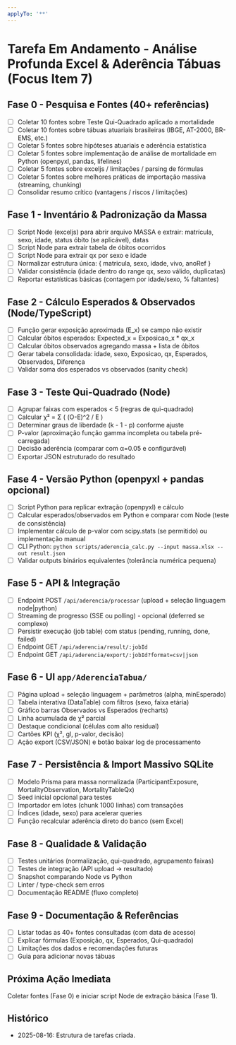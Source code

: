 ```yaml
---
applyTo: '**'
---
```


# Tarefa Em Andamento - Análise Profunda Excel & Aderência Tábuas (Focus Item 7)

## Fase 0 - Pesquisa e Fontes (40+ referências)
- [ ] Coletar 10 fontes sobre Teste Qui-Quadrado aplicado a mortalidade
- [ ] Coletar 10 fontes sobre tábuas atuariais brasileiras (IBGE, AT-2000, BR-EMS, etc.)
- [ ] Coletar 5 fontes sobre hipóteses atuariais e aderência estatística
- [ ] Coletar 5 fontes sobre implementação de análise de mortalidade em Python (openpyxl, pandas, lifelines)
- [ ] Coletar 5 fontes sobre exceljs / limitações / parsing de fórmulas
- [ ] Coletar 5 fontes sobre melhores práticas de importação massiva (streaming, chunking)
- [ ] Consolidar resumo crítico (vantagens / riscos / limitações)

## Fase 1 - Inventário & Padronização da Massa
- [ ] Script Node (exceljs) para abrir arquivo MASSA e extrair: matrícula, sexo, idade, status óbito (se aplicável), datas
- [ ] Script Node para extrair tabela de óbitos ocorridos
- [ ] Script Node para extrair qx por sexo e idade
- [ ] Normalizar estrutura única: { matricula, sexo, idade, vivo, anoRef }
- [ ] Validar consistência (idade dentro do range qx, sexo válido, duplicatas)
- [ ] Reportar estatísticas básicas (contagem por idade/sexo, % faltantes)

## Fase 2 - Cálculo Esperados & Observados (Node/TypeScript)
- [ ] Função gerar exposição aproximada (E_x) se campo não existir
- [ ] Calcular óbitos esperados: Expected_x = Exposicao_x * qx_x
- [ ] Calcular óbitos observados agregando massa + lista de óbitos
- [ ] Gerar tabela consolidada: idade, sexo, Exposicao, qx, Esperados, Observados, Diferença
- [ ] Validar soma dos esperados vs observados (sanity check)

## Fase 3 - Teste Qui-Quadrado (Node)
- [ ] Agrupar faixas com esperados < 5 (regras de qui-quadrado)
- [ ] Calcular χ² = Σ ( (O-E)^2 / E )
- [ ] Determinar graus de liberdade (k - 1 - p) conforme ajuste
- [ ] P-valor (aproximação função gamma incompleta ou tabela pré-carregada)
- [ ] Decisão aderência (comparar com α=0.05 e configurável)
- [ ] Exportar JSON estruturado do resultado

## Fase 4 - Versão Python (openpyxl + pandas opcional)
- [ ] Script Python para replicar extração (openpyxl) e cálculo
- [ ] Calcular esperados/observados em Python e comparar com Node (teste de consistência)
- [ ] Implementar cálculo de p-valor com scipy.stats (se permitido) ou implementação manual
- [ ] CLI Python: `python scripts/aderencia_calc.py --input massa.xlsx --out result.json`
- [ ] Validar outputs binários equivalentes (tolerância numérica pequena)

## Fase 5 - API & Integração
- [ ] Endpoint POST `/api/aderencia/processar` (upload + seleção linguagem node|python)
- [ ] Streaming de progresso (SSE ou polling) - opcional (deferred se complexo)
- [ ] Persistir execução (job table) com status (pending, running, done, failed)
- [ ] Endpoint GET `/api/aderencia/result/:jobId`
- [ ] Endpoint GET `/api/aderencia/export/:jobId?format=csv|json`

## Fase 6 - UI `app/AderenciaTabua/`
- [ ] Página upload + seleção linguagem + parâmetros (alpha, minEsperado)
- [ ] Tabela interativa (DataTable) com filtros (sexo, faixa etária)
- [ ] Gráfico barras Observados vs Esperados (recharts)
- [ ] Linha acumulada de χ² parcial
- [ ] Destaque condicional (células com alto residual)
- [ ] Cartões KPI (χ², gl, p-valor, decisão)
- [ ] Ação export (CSV/JSON) e botão baixar log de processamento

## Fase 7 - Persistência & Import Massivo SQLite
- [ ] Modelo Prisma para massa normalizada (ParticipantExposure, MortalityObservation, MortalityTableQx)
- [ ] Seed inicial opcional para testes
- [ ] Importador em lotes (chunk 1000 linhas) com transações
- [ ] Índices (idade, sexo) para acelerar queries
- [ ] Função recalcular aderência direto do banco (sem Excel)

## Fase 8 - Qualidade & Validação
- [ ] Testes unitários (normalização, qui-quadrado, agrupamento faixas)
- [ ] Testes de integração (API upload -> resultado)
- [ ] Snapshot comparando Node vs Python
- [ ] Linter / type-check sem erros
- [ ] Documentação README (fluxo completo)

## Fase 9 - Documentação & Referências
- [ ] Listar todas as 40+ fontes consultadas (com data de acesso)
- [ ] Explicar fórmulas (Exposição, qx, Esperados, Qui-quadrado)
- [ ] Limitações dos dados e recomendações futuras
- [ ] Guia para adicionar novas tábuas

## Próxima Ação Imediata
Coletar fontes (Fase 0) e iniciar script Node de extração básica (Fase 1).

## Histórico
- 2025-08-16: Estrutura de tarefas criada.
